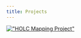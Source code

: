 ```yaml
---
title: Projects
---
```


[!["HOLC Mapping Project"](https://raw.githubusercontent.com/snmarkley1/snmarkley1.github.io/master/Projects/BALTIMORE_HOLC.jpg)][1]

[1]: /Projects/HOLC.md

